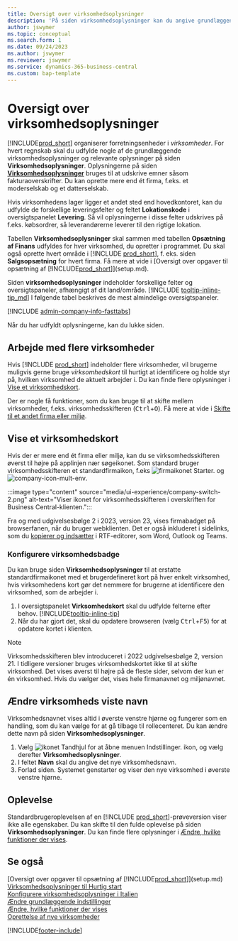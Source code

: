 ```yaml
---
title: Oversigt over virksomhedsoplysninger
description: 'På siden virksomhedsoplysninger kan du angive grundlæggende oplysninger om en forretningsenhed, f. eks. navn, adresse og leveringsoplysninger.'
author: jswymer
ms.topic: conceptual
ms.search.form: 1
ms.date: 09/24/2023
ms.author: jswymer
ms.reviewer: jswymer
ms.service: dynamics-365-business-central
ms.custom: bap-template
---
```


# <a name="company-information-overview"></a>Oversigt over virksomhedsoplysninger

[!INCLUDE[prod_short](includes/prod_short.md)] organiserer forretningsenheder i *virksomheder*. For hvert regnskab skal du udfylde nogle af de grundlæggende virksomhedsoplysninger og relevante oplysninger på siden **Virksomhedsoplysninger**. Oplysningerne på siden [**Virksomhedsoplysninger**](https://businesscentral.dynamics.com/?page=1) bruges til at udskrive emner såsom fakturaoverskrifter. Du kan oprette mere end ét firma, f.eks. et moderselskab og et datterselskab.  

Hvis virksomhedens lager ligger et andet sted end hovedkontoret, kan du udfylde de forskellige leveringsfelter og feltet **Lokationskode** i oversigtspanelet **Levering**. Så vil oplysningerne i disse felter udskrives på f.eks. købsordrer, så leverandørerne leverer til den rigtige lokation.  

Tabellen **Virksomhedsoplysninger** skal sammen med tabellen **Opsætning af Finans** udfyldes for hver virksomhed, du opretter i programmet. Du skal også oprette hvert område i [!INCLUDE [prod_short](includes/prod_short.md)], f. eks. siden **Salgsopsætning** for hvert firma. Få mere at vide i [Oversigt over opgaver til opsætning af [!INCLUDE[prod_short](includes/prod_short.md)]](setup.md).  

Siden **virksomhedsoplysninger** indeholder forskellige felter og oversigtspaneler, afhængigt af dit land/område. [!INCLUDE [tooltip-inline-tip_md](includes/tooltip-inline-tip_md.md)] I følgende tabel beskrives de mest almindelige oversigtspaneler.

[!INCLUDE [admin-company-info-fasttabs](includes/admin-company-info-fasttabs.md)]

Når du har udfyldt oplysningerne, kan du lukke siden.  

## <a name="working-with-multiple-companies"></a>Arbejde med flere virksomheder

Hvis [!INCLUDE [prod_short](includes/prod_short.md)] indeholder flere virksomheder, vil brugerne muligvis gerne bruge *virksomhedskort* til hurtigt at identificere og holde styr på, hvilken virksomhed de aktuelt arbejder i. Du kan finde flere oplysninger i [Vise et virksomhedskort](#badge).

Der er nogle få funktioner, som du kan bruge til at skifte mellem virksomheder, f.eks. virksomhedsskifteren (<kbd>Ctrl</kbd>+<kbd>O</kbd>). Få mere at vide i [Skifte til et andet firma eller miljø](ui-organization-switch.md).

## <a name="display-a-company-badge"></a><a name="badge"></a>Vise et virksomhedskort

Hvis der er mere end ét firma eller miljø, kan du se virksomhedsskifteren øverst til højre på applinjen nær søgeikonet. Som standard bruger virksomhedsskifteren et standardfirmaikon, f.eks ![firmaikonet Starter.](media/ui-experience/company-icon.png "Viser ikonet for virksomhedsskifteren, der bruges, når der er et enkelt miljø") og ![company-icon-mult-env](media/ui-experience/company-icon-multi-env.png "Viser ikonet for virksomhedsskifteren, der bruges, når der er flere miljøer").

:::image type="content" source="media/ui-experience/company-switch-2.png" alt-text="Viser ikonet for virksomhedsskifteren i overskriften for Business Central-klienten.":::  

Fra og med udgivelsesbølge 2 i 2023, version 23, vises firmabadget på browserfanen, når du bruger webklienten. Det er også inkluderet i sidelinks, som du [kopierer og indsætter](across-share-data-features.md#copying-a-link) i RTF-editorer, som Word, Outlook og Teams.
 
### <a name="set-the-company-badge"></a>Konfigurere virksomhedsbadge

Du kan bruge siden **Virksomhedsoplysninger** til at erstatte standardfirmaikonet med et brugerdefineret kort på hver enkelt virksomhed, hvis virksomhedens kort gør det nemmere for brugerne at identificere den virksomhed, som de arbejder i.

1. I oversigtspanelet **Virksomhedskort** skal du udfylde felterne efter behov. [!INCLUDE[tooltip-inline-tip](includes/tooltip-inline-tip_md.md)]
2. Når du har gjort det, skal du opdatere browseren (vælg <kbd>Ctrl</kbd>+<kbd>F5</kbd>) for at opdatere kortet i klienten.  

> [!NOTE]
> Virksomhedsskifteren blev introduceret i 2022 udgivelsesbølge 2, version 21. I tidligere versioner bruges virksomhedskortet ikke til at skifte virksomhed. Det vises øverst til højre på de fleste sider, selvom der kun er én virksomhed. Hvis du vælger det, vises hele firmanavnet og miljønavnet.

## <a name="change-company-display-name"></a>Ændre virksomheds viste navn

Virksomhedsnavnet vises altid i øverste venstre hjørne og fungerer som en handling, som du kan vælge for at gå tilbage til rollecenteret. Du kan ændre dette navn på siden **Virksomhedsoplysninger**.

1. Vælg ![ikonet Tandhjul for at åbne menuen Indstillinger.](media/ui-experience/settings_icon_small.png) ikon, og vælg derefter **Virksomhedsoplysninger**.
2. I feltet **Navn** skal du angive det nye virksomhedsnavn.
3. Forlad siden. Systemet genstarter og viser den nye virksomhed i øverste venstre hjørne.

## <a name="experience"></a>Oplevelse

Standardbrugeroplevelsen af en [!INCLUDE [prod_short](includes/prod_short.md)]-prøveversion viser ikke alle egenskaber. Du kan skifte til den fulde oplevelse på siden **Virksomhedsoplysninger**. Du kan finde flere oplysninger i [Ændre, hvilke funktioner der vises](ui-experiences.md).  

## <a name="see-also"></a>Se også

[Oversigt over opgaver til opsætning af [!INCLUDE[prod_short](includes/prod_short.md)]](setup.md)  
[Virksomhedsoplysninger til Hurtig start](quick-start-company-information.md)  
[Konfigurere virksomhedsoplysninger i Italien](LocalFunctionality/Italy/how-to-set-up-company-information.md)  
[Ændre grundlæggende indstillinger](ui-change-basic-settings.md)  
[Ændre, hvilke funktioner der vises](ui-experiences.md)  
[Oprettelse af nye virksomheder](about-new-company.md)  

[!INCLUDE[footer-include](includes/footer-banner.md)]
